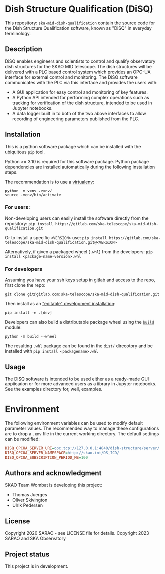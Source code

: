 # Dish Structure Qualification (DiSQ)

This repository: `ska-mid-dish-qualification` contain the source code for the Dish Structure Qualification software, known as "DiSQ" in everyday terminology. 

## Description
DiSQ enables engineers and scientists to control and qualify observatory dish structures for the SKAO MID telescope. The dish structures will be delivered with a PLC based control system which provides an OPC-UA interface for external control and monitoring. The DiSQ software communicates with the PLC via this interface and provides the users with:

* A GUI application for easy control and monitoring of key features.
* A Python API intended for performing complex operations such as tracking for verification of the dish structure, intended to be used in Jupyter notebooks.
* A data logger built in to both of the two above interfaces to allow recording of engineering parameters published from the PLC.

## Installation
This is a python software package which can be installed with the ubiquitous `pip` tool.

Python >= 3.10 is required for this software package. Python package dependencies are installed automatically during the following installation steps.

The recommendation is to use a [virtualenv](https://docs.python.org/3/library/venv.html):
```
python -m venv .venv/
source .venv/bin/activate
```

### For users:
Non-developing users can easily install the software directly from the repository: `pip install https://gitlab.com/ska-telescope/ska-mid-dish-qualification.git`

Or to install a specific `<VERSION>` use: `pip install https://gitlab.com/ska-telescope/ska-mid-dish-qualification.git@<VERSION>`

Alternatively, if given a packaged wheel (`.whl`) from the developers: `pip install <package-name-version>.whl`

### For developers
Assuming you have your ssh keys setup in gitlab and access to the repo, first clone the repo:

```git clone git@gitlab.com:ska-telescope/ska-mid-dish-qualification.git```

Then install as an ["editable" development installation](https://pip.pypa.io/en/stable/topics/local-project-installs/#editable-installs):

```pip install -e .[dev]```

Developers can also build a distributable package wheel using the [`build`](https://pypa-build.readthedocs.io/en/stable/) module:

```python -m build --wheel```

The resulting `.whl` package can be found in the `dist/` direcotory and be installed with `pip install <packagename>.whl`

## Usage
The DiSQ software is intended to be used either as a ready-made GUI application or for more advanced users as a library in Jupyter notebooks. See the examples directory for, well, examples.

# Environment
The following environment variables can be used to modify default parameter values. The recommended way to manage these configurations are to drop a `.env` file in the current working directory. The default settings can be modified:

```ini
DISQ_OPCUA_SERVER_URI=opc.tcp://127.0.0.1:4840/dish-structure/server/
DISQ_OPCUA_SERVER_NAMESPACE=http://skao.int/DS_ICD/
DISQ_OPCUA_SUBSCRIPTION_PERIOD_MS=100
```

## Authors and acknowledgment
SKAO Team Wombat is developing this project:

* Thomas Juerges
* Oliver Skivington
* Ulrik Pedersen

## License
Copyright 2020 SARAO - see LICENSE file for details.
Copyright 2023 SARAO and SKA Observatory

## Project status
This project is in development.
